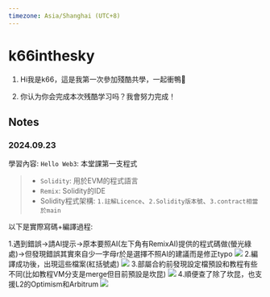 ```yaml
---
timezone: Asia/Shanghai (UTC+8)
---
```


# k66inthesky

1. Hi我是k66，這是我第一次參加殘酷共學，一起衝鴨🦆

2. 你认为你会完成本次残酷学习吗？我會努力完成！
   
## Notes

<!-- Content_START -->

### 2024.09.23

學習內容: `Hello Web3`: 本堂課第一支程式
> + `Solidity`: 用於EVM的程式語言
> + `Remix`: Solidity的IDE
> + Solidity程式架構: `1.註解Licence`、`2.Solidity版本號`、`3.contract相當於main`

以下是實際寫碼+編譯過程:

1.遇到錯誤->請AI提示->原本要照AI(左下角有RemixAI)提供的程式碼做(螢光綠處)->但發現錯誤其實來自少一字母r於是選擇不照AI的建議而是修正typo
<img src="https://github.com/user-attachments/assets/7df89f23-f290-4827-b716-ac45c8605c1e" >
2.編譯成功後，出現這些檔案(紅括號處)
<img src="https://github.com/user-attachments/assets/1d8a949f-f49e-456a-9d9b-18f9da1ac6c1" >
3.部屬合約前發現設定檔預設和教程有些不同(比如教程VM分支是merge但目前預設是坎昆)
<img src="https://github.com/user-attachments/assets/62670336-ef07-4c87-b933-aa8916ff9ef4" >
4.順便查了除了坎昆，也支援L2的Optimism和Arbitrum
<img src="https://github.com/user-attachments/assets/c505fef6-2316-41ee-848c-44a24531b38c" >


### 

<!-- Content_END -->
